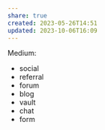 ```yaml
---
share: true
created: 2023-05-26T14:51
updated: 2023-10-06T16:09
---
```

Medium:
- social
- referral
- forum
- blog
- vault
- chat
- form
